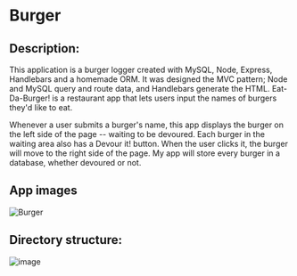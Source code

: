 # Burger

## Description:

This application is a burger logger created with MySQL, Node, Express, Handlebars and a homemade ORM. It was designed the MVC pattern; Node and MySQL query and route data, and Handlebars generate the HTML. Eat-Da-Burger! is a restaurant app that lets users input the names of burgers they'd like to eat.

Whenever a user submits a burger's name, this app displays the burger on the left side of the page -- waiting to be devoured.
Each burger in the waiting area also has a Devour it! button. When the user clicks it, the burger will move to the right side of the page.
My app will store every burger in a database, whether devoured or not.


## App images

![Burger](https://user-images.githubusercontent.com/65681350/96355696-43e42d00-1099-11eb-825a-1d7d7e7d1515.PNG)






## Directory structure:



![image](https://user-images.githubusercontent.com/65681350/96355457-abe54400-1096-11eb-9adc-313f12f5f72c.png)

